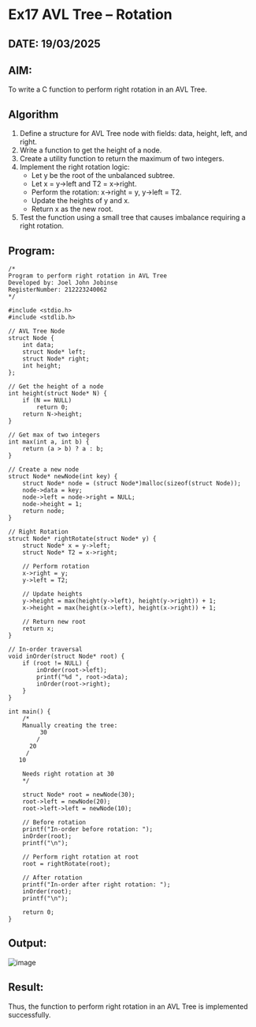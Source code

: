 # Ex17 AVL Tree – Rotation
## DATE: 19/03/2025
## AIM:
To write a C function to perform right rotation in an AVL Tree.

## Algorithm
1. Define a structure for AVL Tree node with fields: data, height, left, and right.
2. Write a function to get the height of a node.
3. Create a utility function to return the maximum of two integers.
4. Implement the right rotation logic:
   - Let y be the root of the unbalanced subtree.
   - Let x = y->left and T2 = x->right.
   - Perform the rotation: x->right = y, y->left = T2.
   - Update the heights of y and x.
   - Return x as the new root.
5. Test the function using a small tree that causes imbalance requiring a right rotation.


## Program:
```
/*
Program to perform right rotation in AVL Tree
Developed by: Joel John Jobinse
RegisterNumber: 212223240062
*/

#include <stdio.h>
#include <stdlib.h>

// AVL Tree Node
struct Node {
    int data;
    struct Node* left;
    struct Node* right;
    int height;
};

// Get the height of a node
int height(struct Node* N) {
    if (N == NULL)
        return 0;
    return N->height;
}

// Get max of two integers
int max(int a, int b) {
    return (a > b) ? a : b;
}

// Create a new node
struct Node* newNode(int key) {
    struct Node* node = (struct Node*)malloc(sizeof(struct Node));
    node->data = key;
    node->left = node->right = NULL;
    node->height = 1;
    return node;
}

// Right Rotation
struct Node* rightRotate(struct Node* y) {
    struct Node* x = y->left;
    struct Node* T2 = x->right;

    // Perform rotation
    x->right = y;
    y->left = T2;

    // Update heights
    y->height = max(height(y->left), height(y->right)) + 1;
    x->height = max(height(x->left), height(x->right)) + 1;

    // Return new root
    return x;
}

// In-order traversal
void inOrder(struct Node* root) {
    if (root != NULL) {
        inOrder(root->left);
        printf("%d ", root->data);
        inOrder(root->right);
    }
}

int main() {
    /*
    Manually creating the tree:
         30
        /
      20
     /
   10

    Needs right rotation at 30
    */

    struct Node* root = newNode(30);
    root->left = newNode(20);
    root->left->left = newNode(10);

    // Before rotation
    printf("In-order before rotation: ");
    inOrder(root);
    printf("\n");

    // Perform right rotation at root
    root = rightRotate(root);

    // After rotation
    printf("In-order after right rotation: ");
    inOrder(root);
    printf("\n");

    return 0;
}

```

## Output:

![image](https://github.com/user-attachments/assets/682ad72b-74e3-4579-a5fd-4ee66000bed2)


## Result:
Thus, the function to perform right rotation in an AVL Tree is implemented successfully.

